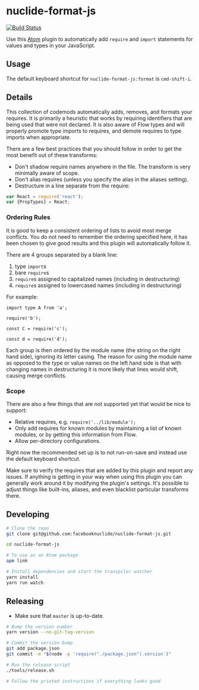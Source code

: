 # nuclide-format-js

[![Build Status](https://travis-ci.org/facebooknuclide/nuclide-format-js.svg?branch=master)](https://travis-ci.org/facebooknuclide/nuclide-format-js)

Use this [Atom](https://atom.io/) plugin to automatically add `require` and `import` statements for values and types in your JavaScript.

## Usage

The default keyboard shortcut for `nuclide-format-js:format` is `cmd-shift-i`.

## Details

This collection of codemods automatically adds, removes, and formats your requires. It is primarily
a heuristic that works by requiring identifiers that are being used that were not declared. It is
also aware of Flow types and will properly promote type imports to requires, and demote requires to
type imports when appropriate.

There are a few best practices that you should follow in order to get the most benefit out of these
transforms:

+ Don't shadow require names anywhere in the file. The transform is very minimally aware of scope.
+ Don't alias requires (unless you specify the alias in the aliases setting).
+ Destructure in a line separate from the require:

```js
var React = require('react');
var {PropTypes} = React;
```

### Ordering Rules

It is good to keep a consistent ordering of lists to avoid most merge conflicts. You do not need to
remember the ordering specified here, it has been chosen to give good results and this plugin will
automatically follow it.

There are 4 groups separated by a blank line:

1. type `import`s
2. bare `require`s
3. `require`s assigned to capitalized names (including in destructuring)
4. `require`s assigned to lowercased names (including in destructuring)

For example:

```
import type A from 'a';

require('b');

const C = require('c');

const d = require('d');
```

Each group is then ordered by the module name (the string on the right hand side), ignoring
its letter casing. The reason for using the module name as opposed to the type or value names
on the left hand side is that with changing names in destructuring it is more likely that lines
would shift, causing merge conflicts.

### Scope

There are also a few things that are not supported yet that would be nice to support:

+ Relative requires, e.g. `require('../lib/module');`
+ Only add requires for known modules by maintaining a list of known modules, or by getting this
information from Flow.
+ Allow per-directory configurations.

Right now the recommended set up is to not run-on-save and instead use the default
keyboard shortcut.

Make sure to verify the requires that are added by this plugin and report any issues. If anything
is getting in your way when using this plugin you can generally work around it by modifying the
plugin's settings. It's possible to adjust things like built-ins, aliases, and even blacklist
particular transforms there.

## Developing

```sh
# Clone the repo
git clone git@github.com:facebooknuclide/nuclide-format-js.git

cd nuclide-format-js

# To use as an Atom package
apm link

# Install dependencies and start the transpiler watcher
yarn install
yarn run watch
```

## Releasing

* Make sure that `master` is up-to-date.

```sh
# Bump the version number
yarn version --no-git-tag-version

# Commit the version bump
git add package.json
git commit -m "$(node -p 'require("./package.json").version')"

# Run the release script
./tools/release.sh

# Follow the printed instructions if everything looks good
```